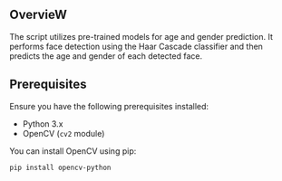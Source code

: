 ## OvervieW

The script utilizes pre-trained models for age and gender prediction. It performs face detection using the Haar Cascade classifier and then predicts the age and gender of each detected face.

## Prerequisites

Ensure you have the following prerequisites installed:
- Python 3.x
- OpenCV (`cv2` module)

You can install OpenCV using pip:
```bash
pip install opencv-python
